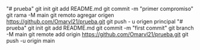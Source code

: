 "# prueba"  git init git add README.md git commit -m "primer compromiso" git rama -M main git remoto agregar origen https://github.com/Omarvl21/prueba.git  git push - u origen principal
"# prueba"  git init git add README.md git commit -m "first commit" git branch -M main git remote add origin https://github.com/Omarvl21/prueba.git git push -u origin main
